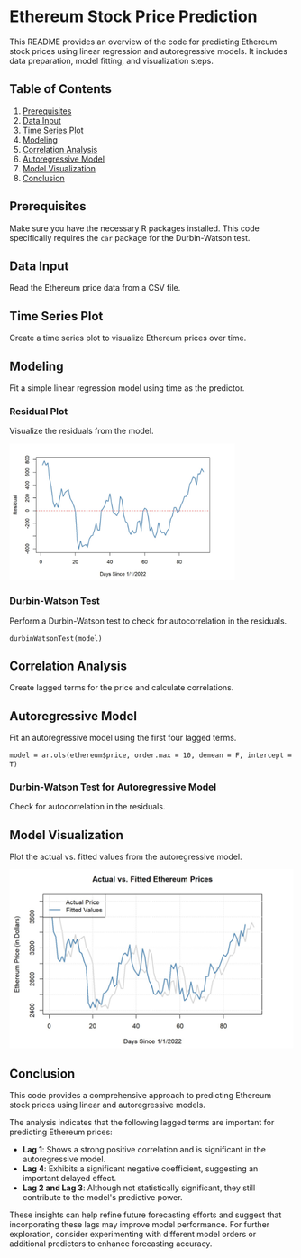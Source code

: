 # Ethereum Stock Price Prediction  
 
This README provides an overview of the code for predicting Ethereum stock prices using linear regression and autoregressive models. It includes data preparation, model fitting, and visualization steps.
 
## Table of Contents 
1. [Prerequisites](#prerequisites)
2. [Data Input](#data-input) 
3. [Time Series Plot](#time-series-plot)
4. [Modeling](#modeling)
5. [Correlation Analysis](#correlation-analysis)
6. [Autoregressive Model](#autoregressive-model)
7. [Model Visualization](#model-visualization)
8. [Conclusion](#conclusion)

## Prerequisites

Make sure you have the necessary R packages installed. This code specifically requires the `car` package for the Durbin-Watson test.

## Data Input

Read the Ethereum price data from a CSV file.

## Time Series Plot

Create a time series plot to visualize Ethereum prices over time.

## Modeling

Fit a simple linear regression model using time as the predictor.

### Residual Plot

Visualize the residuals from the model.

<img src="https://github.com/RoryQo/Ethereum-Stock-Price-Prediction/blob/main/Graph2.jpg" alt="Graph 2" style="width:400px"/>


### Durbin-Watson Test

Perform a Durbin-Watson test to check for autocorrelation in the residuals.

```
durbinWatsonTest(model)
```

## Correlation Analysis

Create lagged terms for the price and calculate correlations.

## Autoregressive Model

Fit an autoregressive model using the first four lagged terms.

```
model = ar.ols(ethereum$price, order.max = 10, demean = F, intercept = T)
```

### Durbin-Watson Test for Autoregressive Model

Check for autocorrelation in the residuals.

## Model Visualization

Plot the actual vs. fitted values from the autoregressive model.

<img src="https://github.com/RoryQo/Ethereum-Stock-Price-Prediction/blob/main/graph1.jpg" alt="Ethereum Price Prediction" style="width:600px"/>


## Conclusion

This code provides a comprehensive approach to predicting Ethereum stock prices using linear and autoregressive models.

The analysis indicates that the following lagged terms are important for predicting Ethereum prices:
- **Lag 1**: Shows a strong positive correlation and is significant in the autoregressive model.
- **Lag 4**: Exhibits a significant negative coefficient, suggesting an important delayed effect.
- **Lag 2 and Lag 3**: Although not statistically significant, they still contribute to the model's predictive power.

These insights can help refine future forecasting efforts and suggest that incorporating these lags may improve model performance. For further exploration, consider experimenting with different model orders or additional predictors to enhance forecasting accuracy.
